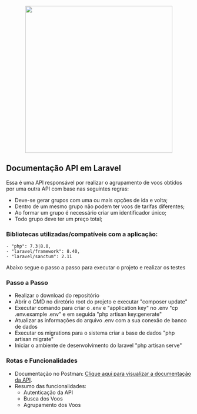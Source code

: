 <p align="center"><a href="https://laravel.com" target="_blank"><img src="https://raw.githubusercontent.com/laravel/art/master/logo-lockup/5%20SVG/2%20CMYK/1%20Full%20Color/laravel-logolockup-cmyk-red.svg" width="400"></a></p>

## Documentação API em Laravel

Essa é uma API responsável por realizar o agrupamento de voos obtidos por uma outra API com base nas seguintes regras:

* Deve-se gerar grupos com uma ou mais opções de ida e volta;
* Dentro de um mesmo grupo não podem ter voos de tarifas diferentes;
* Ao formar um grupo é necessário criar um identificador único;
* Todo grupo deve ter um preço total;

### Bibliotecas utilizadas/compatíveis com a aplicação:

    - "php": 7.3|8.0,
    - "laravel/framework": 8.40,
    - "laravel/sanctum": 2.11

Abaixo segue o passo a passo para executar o projeto e realizar os testes

### Passo a Passo

- Realizar o download do repositório
- Abrir o CMD no diretório root do projeto e executar "composer update"
- Executar comando para criar o .env e "application key" no .env "cp .env.example .env" e em seguida "php artisan key:generate"
- Atualizar as informações do arquivo .env com a sua conexão de banco de dados
- Executar os migrations para o sistema criar a base de dados "php artisan migrate"
- Iniciar o ambiente de desenvolvimento do laravel "php artisan serve"


### Rotas e Funcionalidades

- Documentação no Postman:
        [Clique aqui para visualizar a documentação da API](https://documenter.getpostman.com/view/9534004/Tzeah5gb).
- Resumo das funcionalidades:
    - Autenticação da API
    - Busca dos Voos
    - Agrupamento dos Voos
